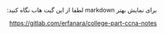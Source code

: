 <div dir="auto" align="right" style="text-align: right">
برای نمایش بهتر markdown لطفا از این گیت هاب نگاه کنید:

https://gitlab.com/erfanara/college-part-ccna-notes

</div>